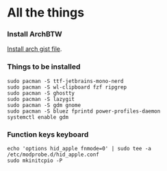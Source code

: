# All the things

### Install ArchBTW

[Install arch gist file](https://gist.github.com/brunopagno/b395acb60f76df659480f0ef0dd5deb7).

### Things to be installed

```
sudo pacman -S ttf-jetbrains-mono-nerd
sudo pacman -S wl-clipboard fzf ripgrep
sudo pacman -S ghostty
sudo pacman -S lazygit
sudo pacman -S gdm gnome
sudo pacman -S bluez fprintd power-profiles-daemon
systemctl enable gdm
```

### Function keys keyboard

```
echo 'options hid_apple fnmode=0' | sudo tee -a /etc/modprobe.d/hid_apple.conf
sudo mkinitcpio -P
```
